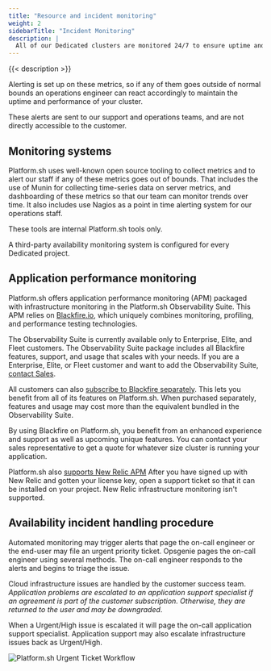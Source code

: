 ```yaml
---
title: "Resource and incident monitoring"
weight: 2
sidebarTitle: "Incident Monitoring"
description: |
  All of our Dedicated clusters are monitored 24/7 to ensure uptime and to measure server metrics such as available disk space, memory and disk usage, and several dozen other metrics that give us a complete picture of the health of your application’s infrastructure.
---
```


{{< description >}}

Alerting is set up on these metrics, so if any of them goes outside of normal bounds an operations engineer can react accordingly to maintain the uptime and performance of your cluster.

These alerts are sent to our support and operations teams, and are not directly accessible to the customer.

## Monitoring systems

Platform.sh uses well-known open source tooling to collect metrics and to alert our staff if any of these metrics goes out of bounds.  That includes the use of Munin for collecting time-series data on server metrics, and dashboarding of these metrics so that our team can monitor trends over time.  It also includes use Nagios as a point in time alerting system for our operations staff.

These tools are internal Platform.sh tools only.

A third-party availability monitoring system is configured for every Dedicated project.

## Application performance monitoring

Platform.sh offers application performance monitoring (APM) packaged with infrastructure monitoring in the Platform.sh Observability Suite.
This APM relies on [Blackfire.io](../../integrations/observability/blackfire.md#on-other-dedicated-infrastructure),
which uniquely combines monitoring, profiling, and performance testing technologies.

The Observability Suite is currently available only to Enterprise, Elite, and Fleet customers.
The Observability Suite package includes all Blackfire features, support, and usage that scales with your needs.
If you are a Enterprise, Elite, or Fleet customer and want to add the Observability Suite, [contact Sales](https://platform.sh/contact/).

All customers can also [subscribe to Blackfire separately](https://www.blackfire.io/pricing).
This lets you benefit from all of its features on Platform.sh.
When purchased separately, features and usage may cost more than the equivalent bundled in the Observability Suite. 

By using Blackfire on Platform.sh, you benefit from an enhanced experience and support as well as upcoming unique features.
You can contact your sales representative to get a quote for whatever size cluster is running your application.

Platform.sh also [supports New Relic APM](/integrations/observability/new-relic/_index.md#on-a-dedicated-cluster)
After you have signed up with New Relic and gotten your license key,
open a support ticket so that it can be installed on your project.
New Relic infrastructure monitoring isn't supported.

## Availability incident handling procedure

Automated monitoring may trigger alerts that page the on-call engineer or the end-user may file an urgent priority ticket.
Opsgenie pages the on-call engineer using several methods.
The on-call engineer responds to the alerts and begins to triage the issue.

Cloud infrastructure issues are handled by the customer success team. *Application problems are escalated to an application support specialist if an agreement is part of the customer subscription.  Otherwise, they are returned to the user and may be downgraded*.

When a Urgent/High issue is escalated it will page the on-call application support specialist.  Application support may also escalate infrastructure issues back as Urgent/High.

![Platform.sh Urgent Ticket Workflow](/images/dedicated/urgent-ticket-flow.svg "0.5")
